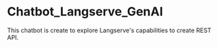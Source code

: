 # Chatbot_Langserve_GenAI
This chatbot is create to explore Langserve's capabilities to create REST API.  
